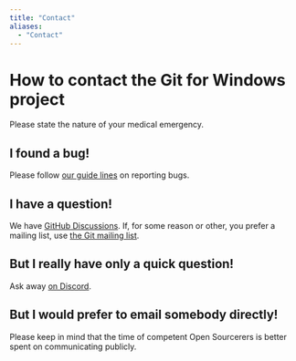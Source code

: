 ```yaml
---
title: "Contact"
aliases:
  - "Contact"
---
```

# How to contact the Git for Windows project

Please state the nature of your medical emergency.

## I found a bug!

Please follow [our guide lines](./issue-reporting-guidelines.html) on reporting bugs.

## I have a question!

We have [GitHub Discussions](https://github.com/git-for-windows/git/discussions/). If, for some reason or other, you prefer a mailing list, use [the Git mailing list](mailto:git@vger.kernel.org).

## But I really have only a quick question!

Ask away [on Discord](https://discord.gg/GRFVkzgxRd).

## But I would prefer to email somebody directly!

Please keep in mind that the time of competent Open Sourcerers is better spent on communicating publicly.
